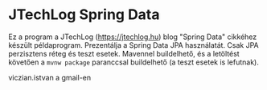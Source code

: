 ﻿JTechLog Spring Data
====================

Ez a program a JTechLog (<https://jtechlog.hu>) blog "Spring Data" cikkéhez készült példaprogram. 
Prezentálja a Spring Data JPA használatát. Csak JPA perzisztens réteg és teszt esetek. 
Mavennel buildelhető, és a letöltést követően a 
`mvnw package` paranccsal buildelhető (a teszt esetek is lefutnak). 

viczian.istvan a gmail-en